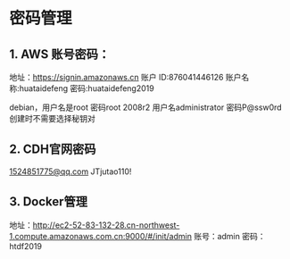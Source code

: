 # 密码管理


## 1. AWS 账号密码：
地址：https://signin.amazonaws.cn
账户 ID:876041446126
账户名称:huataidefeng
密码:huataidefeng2019

debian，用户名是root 密码root
2008r2 用户名administrator 密码P@ssw0rd
创建时不需要选择秘钥对
## 2. CDH官网密码
1524851775@qq.com
JTjutao110!

## 3. Docker管理
地址：http://ec2-52-83-132-28.cn-northwest-1.compute.amazonaws.com.cn:9000/#/init/admin
账号：admin 
密码：htdf2019